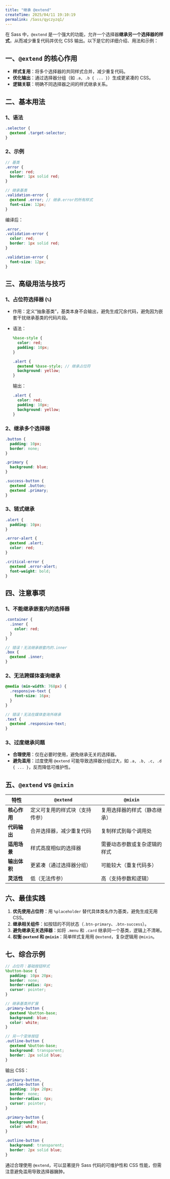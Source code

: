 ```yaml
---
title: "继承 @extend"
createTime: 2025/04/11 19:10:19
permalink: /Sass/qyczyzq1/
---
```


在 Sass 中，`@extend` 是一个强大的功能，允许一个选择器**继承另一个选择器的样式**，从而减少重复代码并优化 CSS 输出。以下是它的详细介绍、用法和示例：

## **一、`@extend` 的核心作用**

- **样式复用**：将多个选择器的共同样式合并，减少重复代码。
- **优化输出**：通过选择器分组（如 `.a, .b { ... }`）生成更紧凑的 CSS。
- **逻辑关联**：明确不同选择器之间的样式继承关系。

## **二、基本用法**

### 1、语法

```scss
.selector {
  @extend .target-selector;
}
```

### 2、示例

```scss
// 基类
.error {
  color: red;
  border: 1px solid red;
}

// 继承基类
.validation-error {
  @extend .error; // 继承.error的所有样式
  font-size: 12px;
}
```

编译后：

```css
.error,
.validation-error {
  color: red;
  border: 1px solid red;
}

.validation-error {
  font-size: 12px;
}
```

## **三、高级用法与技巧**

### **1、占位符选择器 (`%`)**

- 作用：定义“抽象基类”，基类本身不会输出，避免生成冗余代码，避免因为嵌套干扰继承基类的代码片段。
- 语法：

  ```scss
  %base-style {
    color: red;
    padding: 10px;
  }

  .alert {
    @extend %base-style; // 继承占位符
    background: yellow;
  }
  ```

  输出：

  ```css
  .alert {
    color: red;
    padding: 10px;
    background: yellow;
  }
  ```

### **2、继承多个选择器**

```scss
.button {
  padding: 10px;
  border: none;
}

.primary {
  background: blue;
}

.success-button {
  @extend .button;
  @extend .primary;
}
```

### **3、链式继承**

```scss
.alert {
  padding: 10px;
}

.error-alert {
  @extend .alert;
  color: red;
}

.critical-error {
  @extend .error-alert;
  font-weight: bold;
}
```

## **四、注意事项**

### **1、不能继承嵌套内的选择器**

```scss
.container {
  .inner {
    color: red;
  }
}

// 错误！无法继承嵌套内的.inner
.box {
  @extend .inner;
}
```

### **2、无法跨媒体查询继承**

```scss
@media (min-width: 768px) {
  .responsive-text {
    font-size: 16px;
  }
}

// 错误！无法在媒体查询外继承
.text {
  @extend .responsive-text;
}
```

### **3、过度继承问题**

- **合理使用**：仅在必要时使用，避免继承无关的选择器。
- **避免滥用**：过度使用 `@extend` 可能导致选择器分组过大，如 `.a, .b, .c, .d { ... }`，反而降低可维护性。

## **五、`@extend` vs `@mixin`**

| 特性         | `@extend`                      | `@mixin`                     |
| ------------ | ------------------------------ | ---------------------------- |
| **核心作用** | 定义可复用的样式块（支持传参） | 复用选择器的样式（静态继承） |
| **代码输出** | 合并选择器，减少重复代码       | 复制样式到每个调用处         |
| **适用场景** | 样式高度相似的选择器           | 需要动态参数或复杂逻辑的样式 |
| **输出体积** | 更紧凑（通过选择器分组）       | 可能较大（重复代码多）       |
| **灵活性**   | 低（无法传参）                 | 高（支持参数和逻辑）         |

## **六、最佳实践**

1. **优先使用占位符**：用 `%placeholder` 替代具体类名作为基类，避免生成无用 CSS。
2. **继承相关组件**：如按钮的不同状态（`.btn-primary`、`.btn-success`）。
3. **避免继承无关选择器**：如将 `.menu` 和 `.card` 继承同一个基类，逻辑上不清晰。
4. **权衡 `@extend` 和 `@mixin`**：简单样式复用用 `@extend`，复杂逻辑用 `@mixin`。

## **七、综合示例**

```scss
// 占位符：基础按钮样式
%button-base {
  padding: 10px 20px;
  border: none;
  border-radius: 4px;
  cursor: pointer;
}

// 继承基类并扩展
.primary-button {
  @extend %button-base;
  background: blue;
  color: white;
}

// 另一个变体按钮
.outline-button {
  @extend %button-base;
  background: transparent;
  border: 2px solid blue;
}
```

输出 CSS：

```css
.primary-button,
.outline-button {
  padding: 10px 20px;
  border: none;
  border-radius: 4px;
  cursor: pointer;
}

.primary-button {
  background: blue;
  color: white;
}

.outline-button {
  background: transparent;
  border: 2px solid blue;
}
```

通过合理使用 `@extend`，可以显著提升 Sass 代码的可维护性和 CSS 性能，但需注意避免滥用导致选择器臃肿。
